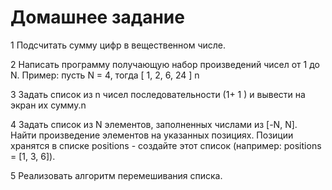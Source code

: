 # Домашнее задание

1 Подсчитать сумму цифр в вещественном числе.

2 Написать программу получающую набор произведений чисел от 1 до N.
Пример: пусть N = 4, тогда [ 1, 2, 6, 24 ]
n

3 Задать список из n чисел последовательности (1+ 1 ) и вывести на экран их сумму.n

4 Задать список из N элементов, заполненных числами из [-N, N]. Найти произведение элементов
на указанных позициях. Позиции хранятся в списке positions - создайте этот список (например:
positions = [1, 3, 6]).

5 Реализовать алгоритм перемешивания списка.